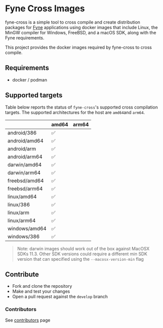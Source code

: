 # Fyne Cross Images

fyne-cross is a simple tool to cross compile and create distribution packages
for [Fyne](https://fyne.io) applications using docker images that include Linux,
the MinGW compiler for Windows, FreeBSD, and a macOS SDK, along with the Fyne
requirements.

This project provides the docker images required by fyne-cross to cross compile.

## Requirements

- docker / podman

## Supported targets

Table below reports the status of `fyne-cross`'s supported cross compilation targets.
The supported architectures for the host are `amd64`and `arm64`. 

|                | amd64              | arm64 |
| -------------- | ------------------ | ----- |
| android/386    | :white_check_mark: |       |
| android/amd64  | :white_check_mark: |       |
| android/arm    | :white_check_mark: |       |
| android/arm64  | :white_check_mark: |       |
| darwin/amd64   | :white_check_mark: |       |
| darwin/arm64   | :white_check_mark: |       |
| freebsd/amd64  | :white_check_mark: |       |
| freebsd/arm64  | :white_check_mark: |       |
| linux/amd64    | :white_check_mark: |       |
| linux/386      | :white_check_mark: |       |
| linux/arm      | :white_check_mark: |       |
| linux/arm64    | :white_check_mark: |       |
| windows/amd64  | :white_check_mark: |       |
| windows/386    | :white_check_mark: |       |

> Note: darwin images should work out of the box against MacOSX SDKs 11.3. 
> Other SDK versions could require a different min SDK version that can specified using the `--macosx-version-min` flag    

## Contribute

- Fork and clone the repository
- Make and test your changes
- Open a pull request against the `develop` branch

### Contributors

See [contributors](https://github.com/fyne-io/fyne-cross-images/graphs/contributors) page
